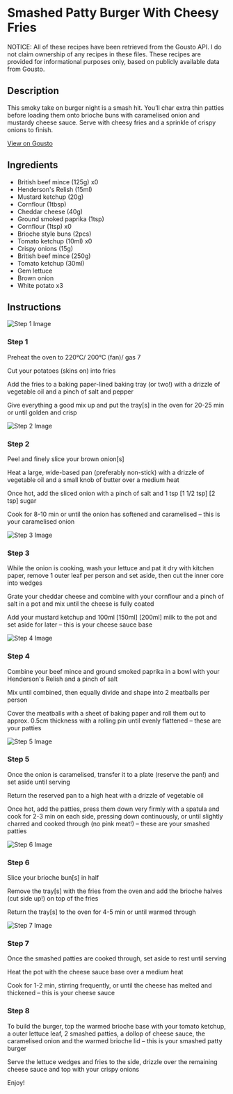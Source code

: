# Smashed Patty Burger With Cheesy Fries

NOTICE: All of these recipes have been retrieved from the Gousto API. I do not claim ownership of any recipes in these files. These recipes are provided for informational purposes only, based on publicly available data from Gousto.

## Description

This smoky take on burger night is a smash hit. You’ll char extra thin patties before loading them onto brioche buns with caramelised onion and mustardy cheese sauce. Serve with cheesy fries and a sprinkle of crispy onions to finish.

[View on Gousto](https://www.gousto.co.uk/recipes/cookbook/smashed-patty-burger-with-crispy-onion-cheese-fries)

## Ingredients

- British beef mince (125g) x0
- Henderson's Relish (15ml)
- Mustard ketchup (20g)
- Cornflour (1tbsp)
- Cheddar cheese (40g)
- Ground smoked paprika (1tsp)
- Cornflour (1tsp) x0
- Brioche style buns (2pcs)
- Tomato ketchup (10ml) x0
- Crispy onions (15g)
- British beef mince (250g)
- Tomato ketchup (30ml)
- Gem lettuce
- Brown onion
- White potato x3

## Instructions

![Step 1 Image](https://production-media.gousto.co.uk/cms/recipe-step-image/step-1-1677852976434-x200.jpg)

### Step 1

Preheat the oven to 220°C/ 200°C (fan)/ gas 7

Cut your potatoes (skins on) into fries

Add the fries to a baking paper-lined baking tray (or two!) with a drizzle of vegetable oil and a pinch of salt and pepper

Give everything a good mix up and put the tray[s] in the oven for 20-25 min or until golden and crisp

![Step 2 Image](https://production-media.gousto.co.uk/cms/recipe-step-image/step-2-1677852987474-x200.jpg)

### Step 2

Peel and finely slice your brown onion[s]

Heat a large, wide-based pan (preferably non-stick) with a drizzle of vegetable oil and a small knob of butter over a medium heat

Once hot, add the sliced onion with a pinch of salt and 1 tsp <span class="text-purple">[1 1/2 tsp] </span><span class="text-danger">[2 tsp]</span> sugar

Cook for 8-10 min or until the onion has softened and caramelised – this is your caramelised onion

![Step 3 Image](https://production-media.gousto.co.uk/cms/recipe-step-image/step-3-1677853012598-x200.jpg)

### Step 3

While the onion is cooking, wash your lettuce and pat it dry with kitchen paper, remove 1 outer leaf per person and set aside, then cut the inner core into wedges

Grate your cheddar cheese and combine with your cornflour and a pinch of salt in a pot and mix until the cheese is fully coated

Add your mustard ketchup and 100ml <span class="text-purple">[150ml] </span><span class="text-danger">[200ml]</span> milk to the pot and set aside for later – this is your cheese sauce base

![Step 4 Image](https://production-media.gousto.co.uk/cms/recipe-step-image/step-4-1677853021814-x200.jpg)

### Step 4

Combine your beef mince and ground smoked paprika in a bowl with your Henderson's Relish and a pinch of salt

Mix until combined, then equally divide and shape into 2 meatballs per person

Cover the meatballs with a sheet of baking paper and roll them out to approx. 0.5cm thickness with a rolling pin until evenly flattened – these are your patties

![Step 5 Image](https://production-media.gousto.co.uk/cms/recipe-step-image/step-5-1677853040754-x200.jpg)

### Step 5

Once the onion is caramelised, transfer it to a plate (reserve the pan!) and set aside until serving

Return the reserved pan to a high heat with a drizzle of vegetable oil

Once hot, add the patties, press them down very firmly with a spatula and cook for 2-3 min on each side, pressing down continuously, or until slightly charred and cooked through (no pink meat!) – these are your smashed patties

![Step 6 Image](https://production-media.gousto.co.uk/cms/recipe-step-image/step-6-1677853058896-x200.jpg)

### Step 6

Slice your brioche bun[s] in half

Remove the tray[s] with the fries from the oven and add the brioche halves (cut side up!) on top of the fries

Return the tray[s] to the oven for 4-5 min or until warmed through

![Step 7 Image](https://production-media.gousto.co.uk/cms/recipe-step-image/step-7-1677853074029-x200.jpg)

### Step 7

Once the smashed patties are cooked through, set aside to rest until serving

Heat the pot with the cheese sauce base over a medium heat

Cook for 1-2 min, stirring frequently, or until the cheese has melted and thickened – this is your cheese sauce

### Step 8

To build the burger, top the warmed brioche base with your tomato ketchup, a outer lettuce leaf, 2 smashed patties, a dollop of cheese sauce, the caramelised onion and the warmed brioche lid – this is your smashed patty burger

Serve the lettuce wedges and fries to the side, drizzle over the remaining cheese sauce and top with your crispy onions

Enjoy!

